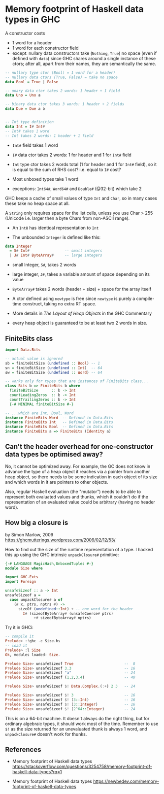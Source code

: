 # Memory footprint of Haskell data types in GHC

A constructor costs
- 1 word for a header
- 1 word for each constructor field
- except: nullary data constructors take (`Nothing`, `True`) no space (even if defined with `data`) since GHC shares around a single instance of these ctors; after all, apart from their names, they are semantically the same.

```hs
-- nullary type ctor (Bool) = 1 word for a header?
-- nullary data ctors (True, False) = take no space
data Bool = True | False

-- unary data ctor takes 2 words: 1 header + 1 field
data Uno = Uno a

-- binary data ctor takes 3 words: 1 header + 2 fields
data Due = Due a b


-- Int type definition
data Int = I# Int#
-- Int# takes 1 word
-- Int takes 2 words: 1 header + 1 field
```

- `Int#` field takes 1 word
- `I#`   data ctor takes 2 words: 1 for header and 1 for `Int#` field
- `Int`  type ctor takes 2 words total (1 for header and 1 for `Int#` field), so it is equal to the sum of RHS cost? i.e. equal to `I#` cost?

- Most unboxed types take 1 word
- exceptions: `Int64#`, `Word64#` and `Double#` (@32-bit) which take 2

GHC keeps a cache of small values of type `Int` and `Char`, so in many cases these take no heap space at all.

A `String` only requires space for the list cells, unless you use Char > 255 (Unicode i.e. larger then a byte Chars from non-ASCII range).

- An `Int8` has identical representation to `Int`

- The unbounded `Integer` is defined like this:

```hs
data Integer
  = S# Int#                -- small integers
  | J# Int# ByteArray#     -- large integers
```

- small Integer, `S#`, takes 2 words
- large integer, `J#`, takes a variable amount of space depending on its value

- `ByteArray#` takes 2 words (header + size) + space for the array itself

- A ctor defined using `newtype` is free since `newtype` is purely a compile-time construct, taking no extra RT space.

- More details in *The Layout of Heap Objects* in the GHC Commentary

- every heap object is guaranteed to be at least two 2 words in size.


## FiniteBits class

```hs
import Data.Bits

-- actual value is ignored
sb = finiteBitSize (undefined :: Bool) -- 1
sn = finiteBitSize (undefined :: Int)  -- 64
sw = finiteBitSize (undefined :: Word) -- 64

-- works only for types that are instances of FiniteBits class...
class Bits b => FiniteBits b where
  finiteBitSize      :: b -> Int
  countLeadingZeros  :: b -> Int
  countTrailingZeros :: b -> Int
  {-# MINIMAL finiteBitSize #-}

-- ...which are Int, Bool, Word
instance FiniteBits Word  -- Defined in Data.Bits
instance FiniteBits Int   -- Defined in Data.Bits
instance FiniteBits Bool  -- Defined in Data.Bits
instance FiniteBits a => FiniteBits (Identity a)
```


## Can't the header overhead for one-constructor data types be optimised away?

No, it cannot be optimized away. For example, the GC does not know in advance the type of a heap object it reaches via a pointer from another heap object, so there needs to be some indication in each object of its size and which words in it are pointers to other objects.

Also, regular Haskell evaluation (the "mutator") needs to be able to represent both evaluated values and thunks, which it couldn't do if the representation of an evaluated value could be arbitrary (having no header word).

## How big a closure is
by Simon Marlow, 2009
https://ghcmutterings.wordpress.com/2009/02/12/53/

How to find out the size of the runtime representation of a type. 
I hacked this up using the GHC intrinsic `unpackClosure#` primitive:

```hs
{-# LANGUAGE MagicHash,UnboxedTuples #-}
module Size where

import GHC.Exts
import Foreign

unsafeSizeof :: a -> Int
unsafeSizeof a = 
  case unpackClosure# a of 
    (# x, ptrs, nptrs #) -> 
      sizeOf (undefined::Int) + -- one word for the header
        I# (sizeofByteArray# (unsafeCoerce# ptrs) 
             +# sizeofByteArray# nptrs)
```

Try it in GHCi:

```hs
-- compile it
Prelude> :!ghc -c Size.hs
-- load it
Prelude> :l Size
Ok, modules loaded: Size.

Prelude Size> unsafeSizeof True                       --  8
Prelude Size> unsafeSizeof 3.3                        -- 16
Prelude Size> unsafeSizeof "a"                        -- 24
Prelude Size> unsafeSizeof (1,2,3,4)                  -- 40

Prelude Size> unsafeSizeof $! Data.Complex.(:+) 2 3   -- 24

Prelude Size> unsafeSizeof $! 3                       -- 16
Prelude Size> unsafeSizeof $! (3::Int)                -- 16
Prelude Size> unsafeSizeof $! (3::Integer)            -- 16
Prelude Size> unsafeSizeof $! (2^64::Integer)         -- 24
```

This is on a 64-bit machine. It doesn't always do the right thing, but for ordinary algebraic types, it should work most of the time. Remember to use `$!` as the size returned for an unevaluated thunk is always 1 word, and `unpackClosure#` doesn't work for thunks.



## References

* Memory footprint of Haskell data types
https://stackoverflow.com/questions/3254758/memory-footprint-of-haskell-data-types?rq=1

* Memory footprint of Haskell data types
https://newbedev.com/memory-footprint-of-haskell-data-types

